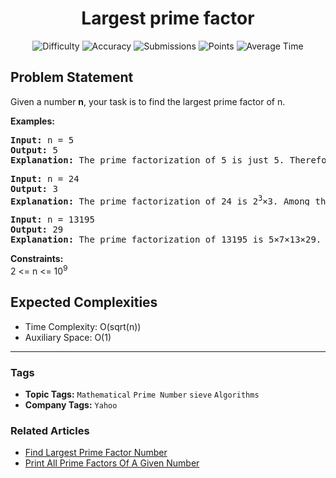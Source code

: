 <h1 align="center">Largest prime factor</h1>

<p align="center">
  <img alt="Difficulty" title="Difficulty" src="https://custom-icon-badges.demolab.com/badge/Difficulty: Medium-1F222E?style=for-the-badge&logoColor=white&logo=fire"/>
  <img alt="Accuracy" title="Accuracy" src="https://custom-icon-badges.demolab.com/badge/Accuracy: 27.25%25-1F222E?style=for-the-badge&logoColor=white&logo=target"/>
  <img alt="Submissions" title="Submissions" src="https://custom-icon-badges.demolab.com/badge/Submissions: 113K+-1F222E?style=for-the-badge&logoColor=white&logo=repo"/>
  <img alt="Points" title="Points" src="https://custom-icon-badges.demolab.com/badge/Points: 4-1F222E?style=for-the-badge&logoColor=white&logo=award"/>
  <img alt="Average Time" title="Average Time" src="https://custom-icon-badges.demolab.com/badge/Average%20Time: N/A-1F222E?style=for-the-badge&logoColor=white&logo=clock"/>
</p>

## Problem Statement

Given a number <b>n</b>, your task is to find the largest prime factor of n.

<b>Examples:</b>

<pre><b>Input: </b>n = 5
<b>Output: </b>5
<b>Explanation: </b>The prime factorization of 5 is just 5. Therefore, the largest prime factor is 5.</pre>

<pre><b>Input: </b>n = 24
<b>Output: </b>3
<b>Explanation: </b>The prime factorization of 24 is 2<sup>3</sup>×3. Among the prime factors (2, 3), the largest is 3.</pre>

<pre><b>Input: </b>n = 13195
<b>Output: </b>29
<b>Explanation: </b>The prime factorization of 13195 is 5×7×13×29. The largest prime factor is 29.</pre>

<b>Constraints:</b><br>2 <= n <= 10<sup>9</sup>

## Expected Complexities
- Time Complexity: O(sqrt(n))
- Auxiliary Space: O(1)

<hr>

### Tags
- **Topic Tags:** `Mathematical` `Prime Number` `sieve` `Algorithms`
- **Company Tags:** `Yahoo`

### Related Articles
- [Find Largest Prime Factor Number](https://www.geeksforgeeks.org/find-largest-prime-factor-number/)
- [Print All Prime Factors Of A Given Number](https://www.geeksforgeeks.org/print-all-prime-factors-of-a-given-number/)
